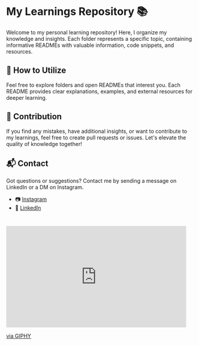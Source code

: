 # My Learnings Repository 📚 
   
Welcome to my personal learning repository! Here, I organize my knowledge and insights. Each folder represents a specific topic, containing informative READMEs with valuable information, code snippets, and resources.

## 📝 How to Utilize

Feel free to explore folders and open READMEs that interest you. Each README provides clear explanations, examples, and external resources for deeper learning.

## 🤝 Contribution

If you find any mistakes, have additional insights, or want to contribute to my learnings, feel free to create pull requests or issues. Let's elevate the quality of knowledge together!

## 📬 Contact

Got questions or suggestions? Contact me by sending a message on LinkedIn or a DM on Instagram.

- 📷 [Instagram](https://www.instagram.com/davidlreg/)
- ‍💼 [LinkedIn](https://www.linkedin.com/in/davidgerliz/)

#

<iframe src="https://giphy.com/embed/l41JU9pUyosHzWyuQ" width="480" height="270" frameBorder="0" class="giphy-embed" allowFullScreen></iframe><p><a href="https://giphy.com/gifs/adultswim-l41JU9pUyosHzWyuQ">via GIPHY</a></p>
